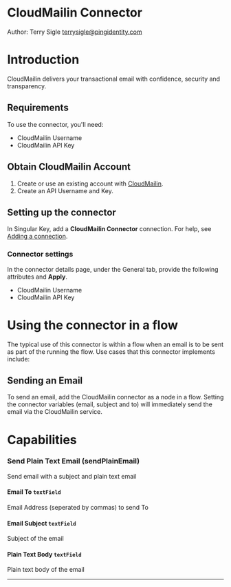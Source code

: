 # CloudMailin Connector

Author: Terry Sigle <terrysigle@pingidentity.com>

# Introduction

CloudMailin delivers your transactional email with confidence, security and transparency.

## Requirements

To use the connector, you'll need:

- CloudMailin Username
- CloudMailin API Key

## Obtain CloudMailin Account

1. Create or use an existing account with [CloudMailin](www.cloudmailin.com).
2. Create an API Username and Key.

## Setting up the connector

In Singular Key, add a **CloudMailin Connector** connection. For help, see [Adding a connection](https://docs.google.com/document/d/1Sc9tD5tn9dl79qOWup0k3eKk5hrNVI8lZPAdm8loeiA/edit#).

### Connector settings

In the connector details page, under the General tab, provide the following attributes and **Apply**.

- CloudMailin Username
- CloudMailin API Key

# Using the connector in a flow

The typical use of this connector is within a flow when an email is to be sent as part of the running the flow. Use cases that this connector implements include:

## Sending an Email

To send an email, add the CloudMailin connector as a node in a flow. Setting the connector variables (email, subject and to) will immediately send the email via the CloudMailin service.

# Capabilities

### Send Plain Text Email (sendPlainEmail)

Send email with a subject and plain text email

#### Email To `textField`

Email Address (seperated by commas) to send To

#### Email Subject `textField`

Subject of the email

#### Plain Text Body `textField`

Plain text body of the email

---
